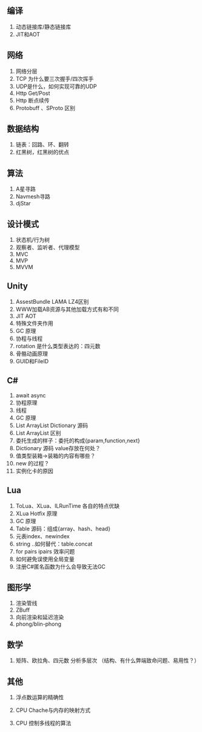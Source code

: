 ## 编译

1. 动态链接库/静态链接库
2. JIT和AOT



## 网络

1. 网络分层
2. TCP 为什么要三次握手/四次挥手
3. UDP是什么，如何实现可靠的UDP
4. Http  Get/Post
5. Http 断点续传
6. Protobuff 、SProto 区别



## 数据结构

1. 链表：回路、环、翻转
2. 红黑树，红黑树的优点





## 算法

1. A星寻路
2. Navmesh寻路
3. djStar



## 设计模式

1. 状态机/行为树
2. 观察者、监听者、代理模型
3. MVC
4. MVP
5. MVVM



## Unity

1.  AssestBundle  LAMA LZ4区别
2. WWW加载AB资源与其他加载方式有和不同
3.  JIT AOT
4.  特殊文件夹作用
5.  GC 原理
6.  协程与线程
7.  rotation 是什么类型表达的：四元数
8.  骨骼动画原理
9.  GUID和FileID



## C#

1.  await async
2. 协程原理
3. 线程
4. GC 原理
5.  List ArrayList Dictionary 源码
6.  List ArrayList 区别
7.  委托生成的样子：委托的构成{param,function,next}
8.  Dictionary 源码 value存放在何处？
9.  值类型装箱->装箱的内容有哪些？
10.  new 的过程？
11.  实例化卡的原因





## Lua

1. ToLua、XLua、ILRunTime 各自的特点优缺
2. XLua Hotfix 原理
3. GC 原理
4. Table 源码：组成{array、hash、head}
5. 元表index、newindex
6. string  ..如何替代：table.concat
7. for pairs ipairs  效率问题
8. 如何避免误使用全局变量
9. 注册C#匿名函数为什么会导致无法GC



## 图形学

1. 渲染管线
2. ZBuff
3. 向前渲染和延迟渲染
4. phong/blin-phong



## 数学

1.  矩阵、欧拉角、四元数 分析多层次 （结构、有什么弊端致命问题、易用性？）



## 其他

1. 浮点数运算的精确性

2. CPU Chache与内存的映射方式

3. CPU 控制多线程的算法

   